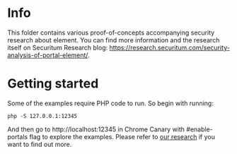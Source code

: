 # Info

This folder contains various proof-of-concepts accompanying security research about <portal> element. You can find more information and the research itself on Securitum Research blog:  https://research.securitum.com/security-analysis-of-portal-element/.
	
# Getting started

Some of the examples require PHP code to run. So begin with running:

    php -S 127.0.0.1:12345 
		
And then go to http://localhost:12345 in Chrome Canary with #enable-portals flag to explore the examples. Please refer to [our research](https://research.securitum.com/security-analysis-of-portal-element/) if you want to find out more.
